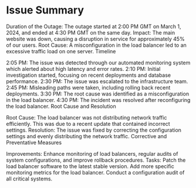 <h1>Issue Summary</h1>

Duration of the Outage: The outage started at 2:00 PM GMT on March 1, 2024, and ended at 4:30 PM GMT on the same day.
Impact: The main website was down, causing a disruption in service for approximately 45% of our users.
Root Cause: A misconfiguration in the load balancer led to an excessive traffic load on one server.
Timeline

2:05 PM: The issue was detected through our automated monitoring system which alerted about high latency and error rates.
2:10 PM: Initial investigation started, focusing on recent deployments and database performance.
2:30 PM: The issue was escalated to the infrastructure team.
2:45 PM: Misleading paths were taken, including rolling back recent deployments.
3:30 PM: The root cause was identified as a misconfiguration in the load balancer.
4:30 PM: The incident was resolved after reconfiguring the load balancer.
Root Cause and Resolution

Root Cause: The load balancer was not distributing network traffic efficiently. This was due to a recent update that contained incorrect settings.
Resolution: The issue was fixed by correcting the configuration settings and evenly distributing the network traffic.
Corrective and Preventative Measures

Improvements: Enhance monitoring of load balancers, regular audits of system configurations, and improve rollback procedures.
Tasks:
Patch the load balancer software to the latest stable version.
Add more specific monitoring metrics for the load balancer.
Conduct a configuration audit of all critical systems.
